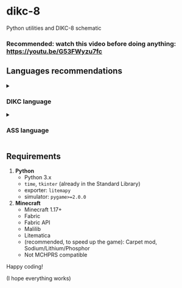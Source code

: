 # dikc-8

Python utilities and DIKC-8 schematic

### Recommended: watch this video before doing anything: https://youtu.be/G53FWyzu7fc

## Languages recommendations
<details>
  <summary><h3>DIKC language</h3></summary>
  
1. **Instructions**
   - int var = value/var (initialize new int variable to `value` or value of variable `var`)
   - bool var = value/var (same)
   - var = value/var (same, but for existing variable)
   - if (condition) { do this }
   - while (condition) { do this }

2. **Other info**
   - variable names must only contain alphanumeric characters (not even `_`)
   - int variables are 8 bits, bool variables are 0 or 1 (and not true or false)
   - setting an variable value to `undefined` makes it reserve a memory slot for that variable
   - operands:
      - +-*/ for usual operations
      - `&` for AND
      - `|` for OR
      - `^` for XOR
   - /!\ No calculation priorities yet
</details>

<details>
  <summary><h3>ASS language</h3></summary>

1. **Instructions**
   - LDI a value (set value of int at address `a` to `value`)
   - CPI a value (copy value of int `a` to `b`)
   - LDB a value (LDI but for a bool variable)
   - CPB a value (CPI but for bool)
   - ADD a b c (add the values of int of address `a` and `b` and store result in address `c`)
   - (same syntax for SUB, MUL, DIV)
   - IFF a goto (if bool value is 1, go to line n°goto)
   - EQU a b c (if int `a` and `b` are equal, bool of address `c` will be 1)
   - LES a b c (same, but `c` is 1 when `a`<`b`)
   - LGC AND/ORR/XOR a b c (logic operation of `a` and `b` stored into bool of address `c`)
   - SRC a b (turn screen pixel (a, b) on, `a` and `b` are INT addresses)
   - RST (reset all screen pixels to off)
   - END (end the program execution)

2. **Other info**
   - same as for DIKC (except concerning variables)
   - addresses are integers
   - to always redirect without the need of using a bool var, use `IFF 8 goto`
   - lines are counted from the top, of index 0
   - screen coordinates are 4-bit integers
</details>

## Requirements

1. **Python**
   - Python 3.x
   - `time`, `tkinter` (already in the Standard Library)
   - exporter: `litemapy`
   - simulator: `pygame>=2.0.0`
2. **Minecraft**
   - Minecraft 1.17+
   - Fabric
   - Fabric API
   - Malilib
   - Litematica
   - (recommended, to speed up the game): Carpet mod, Sodium/Lithium/Phosphor
   - Not MCHPRS compatible

Happy coding!

(I hope everything works)
